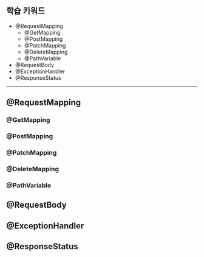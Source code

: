## 학습 키워드

- @RequestMapping
    - @GetMapping
    - @PostMapping
    - @PatchMapping
    - @DeleteMapping
    - @PathVariable
- @RequestBody
- @ExceptionHandler
- @ResponseStatus

<hr>

## @RequestMapping

### @GetMapping

### @PostMapping

### @PatchMapping

### @DeleteMapping

### @PathVariable

## @RequestBody

## @ExceptionHandler

## @ResponseStatus
